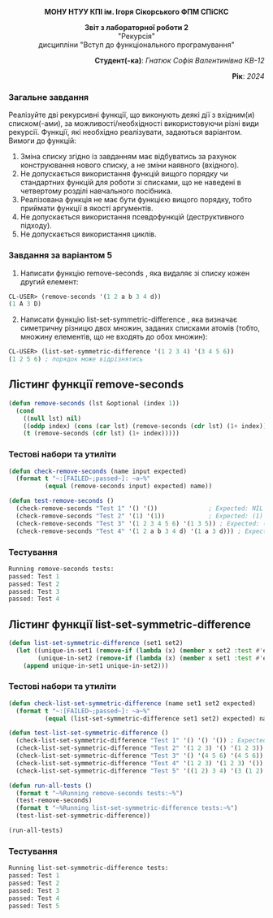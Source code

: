 <p align="center"><b>МОНУ НТУУ КПІ ім. Ігоря Сікорського ФПМ СПіСКС</b></p>
<p align="center">
<b>Звіт з лабораторної роботи 2</b><br/>
"Рекурсія"<br/>
дисципліни "Вступ до функціонального програмування"
</p>
<p align="right"> <b>Студент(-ка)</b>: <i>Гнатюк Софія Валентинівна КВ-12</i><p>
<p align="right"><b>Рік</b>: <i>2024</i><p>
  
### Загальне завдання
Реалізуйте дві рекурсивні функції, що виконують деякі дії з вхідним(и) списком(-ами), за можливості/необхідності використовуючи різні види рекурсії. Функції, які необхідно реалізувати, задаються варіантом. Вимоги до функцій:
1. Зміна списку згідно із завданням має відбуватись за рахунок конструювання нового списку, а не зміни наявного (вхідного).
2. Не допускається використання функцій вищого порядку чи стандартних функцій для роботи зі списками, що не наведені в четвертому розділі навчального посібника.
3. Реалізована функція не має бути функцією вищого порядку, тобто приймати функції в якості аргументів.
4. Не допускається використання псевдофункцій (деструктивного підходу).
5. Не допускається використання циклів.

### Завдання за варіантом 5
1. Написати функцію remove-seconds , яка видаляє зі списку кожен другий елемент:
```lisp
CL-USER> (remove-seconds '(1 2 a b 3 4 d))
(1 A 3 D)
```
2. Написати функцію list-set-symmetric-difference , яка визначає симетричну різницю двох множин, заданих списками атомів (тобто, множину елементів, що не входять до обох множин):
```lisp
CL-USER> (list-set-symmetric-difference '(1 2 3 4) '(3 4 5 6))
(1 2 5 6) ; порядок може відрізнятись
```

## Лістинг функції remove-seconds
```lisp
(defun remove-seconds (lst &optional (index 1))
  (cond
    ((null lst) nil)
    ((oddp index) (cons (car lst) (remove-seconds (cdr lst) (1+ index)))) 
    (t (remove-seconds (cdr lst) (1+ index)))))
```
### Тестові набори та утиліти
```lisp
(defun check-remove-seconds (name input expected)
  (format t "~:[FAILED~;passed~]: ~a~%" 
          (equal (remove-seconds input) expected) name))

(defun test-remove-seconds ()
  (check-remove-seconds "Test 1" '() '())              ; Expected: NIL
  (check-remove-seconds "Test 2" '(1) '(1))            ; Expected: (1)
  (check-remove-seconds "Test 3" '(1 2 3 4 5 6) '(1 3 5)) ; Expected: (1 3 5)
  (check-remove-seconds "Test 4" '(1 2 a b 3 4 d) '(1 a 3 d))) ; Expected: (1 A 3 D)
```
### Тестування

```lisp
Running remove-seconds tests:
passed: Test 1
passed: Test 2
passed: Test 3
passed: Test 4
```
## Лістинг функції list-set-symmetric-difference
```lisp
(defun list-set-symmetric-difference (set1 set2)
  (let ((unique-in-set1 (remove-if (lambda (x) (member x set2 :test #'equal)) set1))
        (unique-in-set2 (remove-if (lambda (x) (member x set1 :test #'equal)) set2)))
    (append unique-in-set1 unique-in-set2)))
```
### Тестові набори та утиліти
```lisp
(defun check-list-set-symmetric-difference (name set1 set2 expected)
  (format t "~:[FAILED~;passed~]: ~a~%"
          (equal (list-set-symmetric-difference set1 set2) expected) name))

(defun test-list-set-symmetric-difference ()
  (check-list-set-symmetric-difference "Test 1" '() '() '()) ; Expected: NIL
  (check-list-set-symmetric-difference "Test 2" '(1 2 3) '() '(1 2 3)) ; Expected: (1 2 3)
  (check-list-set-symmetric-difference "Test 3" '() '(4 5 6) '(4 5 6)) ; Expected: (4 5 6)
  (check-list-set-symmetric-difference "Test 4" '(1 2 3) '(1 2 3) '()) ; Expected: NIL
  (check-list-set-symmetric-difference "Test 5" '((1 2) 3 4) '(3 (1 2) 5) '(4 5))) ; Expected: (4 5)

(defun run-all-tests ()
  (format t "~%Running remove-seconds tests:~%")
  (test-remove-seconds)
  (format t "~%Running list-set-symmetric-difference tests:~%")
  (test-list-set-symmetric-difference))

(run-all-tests)
```
### Тестування
```lisp
Running list-set-symmetric-difference tests:
passed: Test 1
passed: Test 2
passed: Test 3
passed: Test 4
passed: Test 5
```
